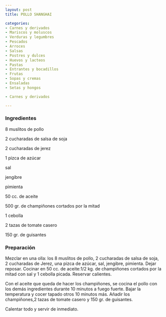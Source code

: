 ```yaml
---
layout: post
title: POLLO SHANGHAI

categories:
- Carnes y derivados
- Mariscos y moluscos
- Verduras y legumbres
- Pescados
- Arroces
- Salsas
- Postres y dulces
- Huevos y lacteos
- Pastas
- Entrantes y bocadillos
- Frutas
- Sopas y cremas
- Ensaladas
- Setas y hongos

- Carnes y derivados

---
```

<h3>Ingredientes</h3>

8 muslitos de pollo

2 cucharadas de salsa de soja

2 cucharadas de jerez

1 pizca de azúcar

sal

jengibre

pimienta

50 cc. de aceite

500 gr. de champiñones cortados por la mitad

1 cebolla

2 tazas de tomate casero

150 gr. de guisantes

<h3>Preparación</h3>

Mezclar en una olla: los 8 muslitos de pollo, 2 cucharadas de salsa de soja, 2 cucharadas de Jerez, una pizca de azúcar, sal, jengibre, pimienta. Dejar reposar. Cocinar en 50 cc. de aceite:1/2 kg. de champiñones cortados por la mitad con sal y 1 cebolla picada. Reservar calientes.

Con el aceite que queda de hacer los champiñones, se cocina el pollo con los demás ingredientes durante 10 minutos a fuego fuerte. Bajar la temperatura y cocer tapado otros 10 minutos más. Añadir los champiñones,2 tazas de tomate casero y 150 gr. de guisantes.

Calentar todo y servir de inmediato.

